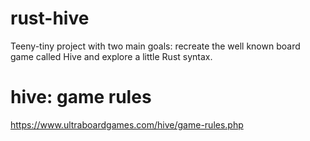 # rust-hive
Teeny-tiny project with two main goals: recreate the well known board game called Hive and explore a little Rust syntax.

# hive: game rules
https://www.ultraboardgames.com/hive/game-rules.php
